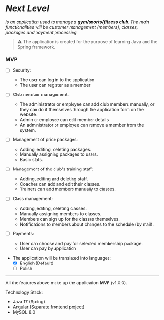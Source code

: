 # *Next Level*
*is an application used to manage a **gym/sports/fitness club**.
The main functionalities will be customer management (members), classes, packages and payment processing.*

> :warning: The application is created for the purpose of learning Java and the Spring framework.

### MVP:
- [ ] Security:
  - The user can log in to the application
  - The user can register as a member

- [ ] Club member management:
  - The administrator or employee can add club members manually, or they can do it themselves through the application form on the website.
  - Admin or employee can edit member details.
  - An administrator or employee can remove a member from the system.

- [ ] Management of price packages:
  - Adding, editing, deleting packages.
  - Manually assigning packages to users.
  - Basic stats.

- [ ] Management of the club's training staff:
  - Adding, editing and deleting staff.
  - Coaches can add and edit their classes.
  - Trainers can add members manually to classes.

- [ ] Class management:
  - Adding, editing, deleting classes.
  - Manually assigning members to classes.
  - Members can sign up for the classes themselves.
  - Notifications to members about changes to the schedule (by mail).

- [ ] Payments:
  - User can choose and pay for selected membership package.
  - User can pay by application

- The application will be translated into languages:
  - [x] English (Default)
  - [ ] Polish

-----

All the features above make up the application **MVP** (v1.0.0).

Technology Stack:
- Java 17 (Spring)
-  [Angular (Separate frontend project)](https://github.com/SlaVic31/nextlevel-frontend)
- MySQL 8.0